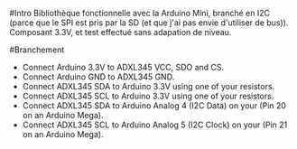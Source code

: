 #Intro
Bibliothèque fonctionnelle avec la Arduino Mini, branché en I2C (parce que le SPI est pris par la SD (et que j'ai pas envie d'utiliser 
de bus)). Composant 3.3V, et test effectué sans adapation de niveau.

#Branchement

- Connect Arduino 3.3V to ADXL345 VCC, SDO and CS.
- Connect Arduino GND to ADXL345 GND.
- Connect ADXL345 SDA to Arduino 3.3V using one of your resistors.
- Connect ADXL345 SCL to Arduino 3.3V using one of your resistors.
- Connect ADXL345 SDA to Arduino Analog 4 (I2C Data) on your (Pin 20 on an Arduino Mega).
- Connect ADXL345 SCL to Arduino Analog 5 (I2C Clock) on your (Pin 21 on an Arduino Mega).

